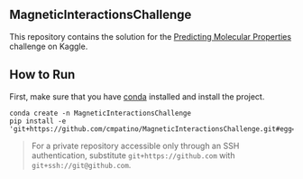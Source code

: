 ## MagneticInteractionsChallenge

This repository contains the solution for the [Predicting Molecular Properties](https://www.kaggle.com/c/champs-scalar-coupling/overview) challenge on Kaggle.


## How to Run

First, make sure that you have [conda](https://docs.conda.io/en/latest/) installed and install the project.

```shell
conda create -n MagneticInteractionsChallenge
pip install -e 'git+https://github.com/cmpatino/MagneticInteractionsChallenge.git#egg=magnetic_interactions'
```

> For a private repository accessible only through an SSH authentication, substitute `git+https://github.com` with `git+ssh://git@github.com`.